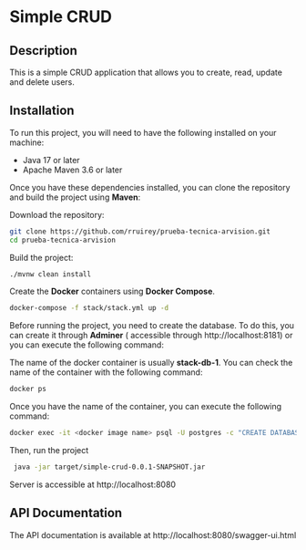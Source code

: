 # Simple CRUD

## Description

This is a simple CRUD application that allows you to create, read, update and delete users.

## Installation

To run this project, you will need to have the following installed on your machine:

- Java 17 or later
- Apache Maven 3.6 or later

Once you have these dependencies installed, you can clone the repository and build the project using **Maven**:

Download the repository:

```bash
git clone https://github.com/rruirey/prueba-tecnica-arvision.git
cd prueba-tecnica-arvision
```

Build the project:

```bash
./mvnw clean install
```

Create the **Docker** containers using **Docker Compose**.

```bash
docker-compose -f stack/stack.yml up -d
```

Before running the project, you need to create the database. To do this, you can create it through **Adminer** (
accessible through http://localhost:8181) or you can execute the following command:

The name of the docker container is usually **stack-db-1**. You can check the name of the container with the following
command:

```bash
docker ps
```

Once you have the name of the container, you can execute the following command:

```bash
docker exec -it <docker image name> psql -U postgres -c "CREATE DATABASE simplecrud"
```

Then, run the project

```bash
 java -jar target/simple-crud-0.0.1-SNAPSHOT.jar
```

Server is accessible at http://localhost:8080

## API Documentation

The API documentation is available at http://localhost:8080/swagger-ui.html

